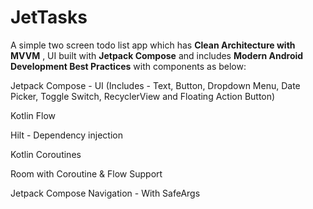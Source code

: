 # JetTasks
A simple two screen todo list app which has **Clean Architecture with MVVM** , UI built with **Jetpack Compose** and includes **Modern Android Development Best Practices** with components as below:

Jetpack Compose - UI
(Includes - Text, Button, Dropdown Menu, Date Picker, Toggle Switch, RecyclerView and Floating Action Button)

Kotlin Flow

Hilt - Dependency injection

Kotlin Coroutines

Room with Coroutine & Flow Support

Jetpack Compose Navigation - With SafeArgs
